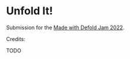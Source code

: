 # Unfold It!

Submission for the [Made with Defold Jam 2022](https://itch.io/jam/madewithdefold-jam-2).

Credits:

TODO